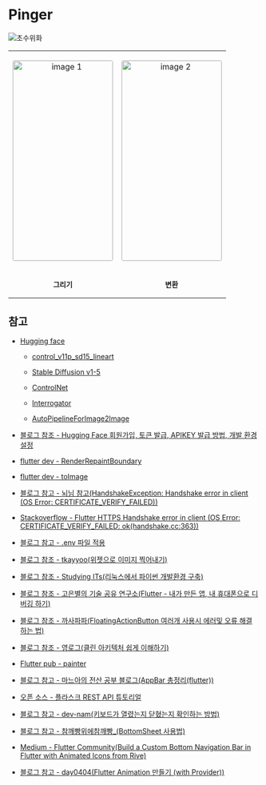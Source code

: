 # Pinger

![초수위화](https://3.gall-gif.com/tdgall/files/attach/images/82/310/776/057/a1fdf49a195cd1851c2472dedf2f0a6c.gif)

<p align="center">
  <table style="width:100%; text-align:center; border-spacing:20px;">
    <tr>
      <td style="text-align:center; vertical-align:middle;">
        <p align="center">
        <img src="https://github.com/BOLTB0X/Pinger/blob/main/Img/%EC%8A%A4%EC%BC%80%EC%B9%98%20-%20%ED%85%8C%EC%8A%A4%ED%8A%B8.gif?raw=true" 
             alt="image 1" 
             style="width:200px; height:400px; object-fit:contain; border:1px solid #ddd; border-radius:4px;"/>
        </p>
      </td>
      <td style="text-align:center; vertical-align:middle;">
        <p align="center">
        <img src="https://github.com/BOLTB0X/Pinger/blob/main/Img/%EC%8A%A4%EC%BC%80%EC%B9%98%20-%20%ED%85%8C%EC%8A%A4%ED%8A%B82.gif?raw=true" 
             alt="image 2" 
             style="width:200px; height:400px; object-fit:contain; border:1px solid #ddd; border-radius:4px;"/>
        </p>
      </td>
    </tr>
    <tr>
      <td style="text-align:center; font-size:14px; font-weight:bold;">
      <p align="center">
        그리기
      </p>
      </td>
      <td style="text-align:center; font-size:14px; font-weight:bold;">
      <p align="center">
        변환
      </p>
      </td>
    </tr>
  </table>
</p>

## 참고

- [Hugging face](https://huggingface.co/)

    - [control_v11p_sd15_lineart](https://huggingface.co/lllyasviel/control_v11p_sd15_lineart)

    - [Stable Diffusion v1-5 ](https://huggingface.co/lllyasviel/sd-controlnet-scribble)

    - [ControlNet](https://huggingface.co/lllyasviel/ControlNet?source=post_page-----5f67979ea9a---------------------------------------)

    - [Interrogator](https://huggingface.co/spaces/pharmapsychotic/CLIP-Interrogator)

    - [AutoPipelineForImage2Image](https://huggingface.co/docs/diffusers/main/using-diffusers/img2img)

- [블로그 참조 - Hugging Face 회원가입, 토큰 발급, APIKEY 발급 방법, 개발 환경 설정](https://hunseop2772.tistory.com/372)

- [flutter dev - RenderRepaintBoundary](https://api.flutter.dev/flutter/rendering/RenderRepaintBoundary-class.html)

- [flutter dev - toImage](https://api.flutter.dev/flutter/rendering/RenderRepaintBoundary/toImage.html)

- [블로그 참고 - 뇌님 참고(HandshakeException: Handshake error in client (OS Error: CERTIFICATE_VERIFY_FAILED))](https://brain-nim.tistory.com/138)

- [Stackoverflow - Flutter HTTPS Handshake error in client (OS Error: CERTIFICATE_VERIFY_FAILED: ok(handshake.cc:363))](https://stackoverflow.com/questions/54928080/flutter-https-handshake-error-in-client-os-error-certificate-verify-failed-ok)

- [블로그 참고 - .env 파일 적용](https://velog.io/@marksen/Flutter-.env-%ED%8C%8C%EC%9D%BC-%EC%A0%81%EC%9A%A9)

- [블로그 참조 - tkayyoo(위젯으로 이미지 찍어내기)](https://tkayyoo.tistory.com/85)

- [블로그 참조 - Studying ITs(리눅스에서 파이썬 개발환경 구축)](https://authentic-information.tistory.com/35)

- [블로그 참조 - 고은별의 기술 공유 연구소(Flutter - 내가 만든 앱, 내 휴대폰으로 디버깅 하기)](https://luvris2.tistory.com/715#google_vignette)

- [블로그 참조 - 까사파파(FloatingActionButton 여러개 사용시 에러및 오류 해결 하는 법)](https://casapapa.tistory.com/40)

- [블로그 참조 - 영로그(클린 아키텍처 쉽게 이해하기)](https://heui-yong.github.io/flutter/post-flutter-clean-architecture/)

- [Flutter pub - painter](https://pub.dev/packages/painter)

- [블로그 참고 - 마느아의 전산 공부 블로그(AppBar 총정리(flutter))](https://learncom1234.tistory.com/17)

- [오픈 소스 - 플라스크 REST API 튜토리얼](https://colab.research.google.com/github/PyTorchKorea/tutorials-kr/blob/master/docs/_downloads/786469bd4d28fe2528b92a6d12fb189e/flask_rest_api_tutorial.ipynb)

- [블로그 참고 - dev-nam(키보드가 열렸는지 닫혔는지 확인하는 방법)](https://dev-nam.tistory.com/30)

- [블로그 참고 - 참깨빵위에참깨빵_(BottomSheet 사용법)](https://onlyfor-me-blog.tistory.com/1088)

- [Medium - Flutter Community(Build a Custom Bottom Navigation Bar in Flutter with Animated Icons from Rive)](https://medium.com/flutter-community/build-a-custom-bottom-navigation-bar-in-flutter-with-animated-icons-from-rive-13651bc80629)

- [블로그 참고 - day0404(Flutter Animation 만들기 (with Provider))](https://day0404.tistory.com/51)